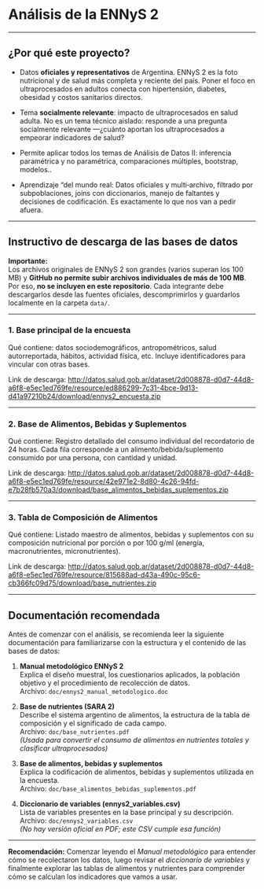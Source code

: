 # Análisis de la ENNyS 2

---
## ¿Por qué este proyecto?

* Datos **oficiales y representativos** de Argentina. ENNyS 2 es la foto nutricional y de salud más completa y reciente del país. Poner el foco en ultraprocesados en adultos conecta con hipertensión, diabetes, obesidad y costos sanitarios directos.

* Tema **socialmente relevante**: impacto de ultraprocesados en salud adulta. No es un tema técnico aislado: responde a una pregunta socialmente relevante —¿cuánto aportan los ultraprocesados a empeorar indicadores de salud?

* Permite aplicar todos los temas de Análisis de Datos II: inferencia paramétrica y no paramétrica, comparaciones múltiples, bootstrap, modelos..

* Aprendizaje “del mundo real: Datos oficiales y multi‑archivo, filtrado por subpoblaciones, joins con diccionarios, manejo de faltantes y decisiones de codificación. Es exactamente lo que nos van a pedir afuera.


---
## Instructivo de descarga de las bases de datos

**Importante:**  
Los archivos originales de ENNyS 2 son grandes (varios superan los 100 MB) y **GitHub no permite subir archivos individuales de más de 100 MB**.  
Por eso, **no se incluyen en este repositorio**. Cada integrante debe descargarlos desde las fuentes oficiales, descomprimirlos y guardarlos localmente en la carpeta `data/`.


---

### 1. Base principal de la encuesta

Qué contiene:
datos sociodemográficos, antropométricos, salud autorreportada, hábitos, actividad física, etc. Incluye identificadores para vincular con otras bases.

Link de descarga:
http://datos.salud.gob.ar/dataset/2d008878-d0d7-44d8-a6f8-e5ec1ed769fe/resource/ed886299-7c31-4bce-9d13-d41a97210b24/download/ennys2_encuesta.zip

---
### 2. Base de Alimentos, Bebidas y Suplementos

Qué contiene:
Registro detallado del consumo individual del recordatorio de 24 horas. Cada fila corresponde a un alimento/bebida/suplemento consumido por una persona, con cantidad y unidad.

Link de descarga:
http://datos.salud.gob.ar/dataset/2d008878-d0d7-44d8-a6f8-e5ec1ed769fe/resource/42e971e2-8d80-4c26-94fd-e7b28fb570a3/download/base_alimentos_bebidas_suplementos.zip

---
### 3. Tabla de Composición de Alimentos
Qué contiene:
Listado maestro de alimentos, bebidas y suplementos con su composición nutricional por porción o por 100 g/ml (energía, macronutrientes, micronutrientes).

Link de descarga:
http://datos.salud.gob.ar/dataset/2d008878-d0d7-44d8-a6f8-e5ec1ed769fe/resource/815688ad-d43a-490c-95c6-cb366fc09d75/download/base_nutrientes.zip

---

## Documentación recomendada

Antes de comenzar con el análisis, se recomienda leer la siguiente documentación para familiarizarse con la estructura y el contenido de las bases de datos:

1. **Manual metodológico ENNyS 2**  
   Explica el diseño muestral, los cuestionarios aplicados, la población objetivo y el procedimiento de recolección de datos.  
   Archivo: `doc/ennys2_manual_metodologico.doc`

2. **Base de nutrientes (SARA 2)**  
   Describe el sistema argentino de alimentos, la estructura de la tabla de composición y el significado de cada campo.  
   Archivo: `doc/base_nutrientes.pdf`  
   *(Usada para convertir el consumo de alimentos en nutrientes totales y clasificar ultraprocesados)*

3. **Base de alimentos, bebidas y suplementos**  
   Explica la codificación de alimentos, bebidas y suplementos utilizada en la encuesta.  
   Archivo: `doc/base_alimentos_bebidas_suplementos.pdf`

4. **Diccionario de variables (ennys2_variables.csv)**  
   Lista de variables presentes en la base principal y su descripción.  
   Archivo: `doc/ennys2_variables.csv`  
   *(No hay versión oficial en PDF; este CSV cumple esa función)*

---

**Recomendación:**  Comenzar leyendo el *Manual metodológico* para entender cómo se recolectaron los datos, luego revisar el *diccionario de variables* y finalmente explorar las tablas de alimentos y nutrientes para comprender cómo se calculan los indicadores que vamos a usar.


